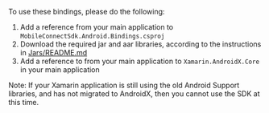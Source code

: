 To use these bindings, please do the following:

1. Add a reference from your main application to `MobileConnectSdk.Android.Bindings.csproj`
2. Download the required jar and aar libraries, according to the instructions in [Jars/README.md](1)
3. Add a reference to from your main application to `Xamarin.AndroidX.Core` in your main application

Note: If your Xamarin application is still using the old Android Support libraries, and has not migrated to AndroidX, then you cannot use the SDK at this time.

[1]:Jars/README.md